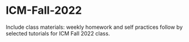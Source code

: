 
# ICM-Fall-2022

Include class materials: weekly homework and self practices follow by selected tutorials for ICM Fall 2022 class.

